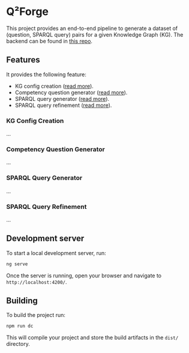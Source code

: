 # Q²Forge

This project provides an end-to-end pipeline to generate a dataset of (question, SPARQL query) pairs for a given Knowledge Graph (KG). The backend can be found in [this repo](https://github.com/Wimmics/gen2kgbot).


## Features 

It provides the following feature:
- KG config creation ([read more](#kg-config-creation)).
- Competency question generator ([read more](#competency-question-generator)).
- SPARQL query generator ([read more](#sparql-query-generator)).
- SPARQL query refinement ([read more](#sparql-query-refinement)).

### KG Config Creation
...

### Competency Question Generator
...

### SPARQL Query Generator
...

### SPARQL Query Refinement
...

## Development server

To start a local development server, run:

```bash
ng serve
```

Once the server is running, open your browser and navigate to `http://localhost:4200/`.

## Building

To build the project run:

```bash
npm run dc
```

This will compile your project and store the build artifacts in the `dist/` directory.
